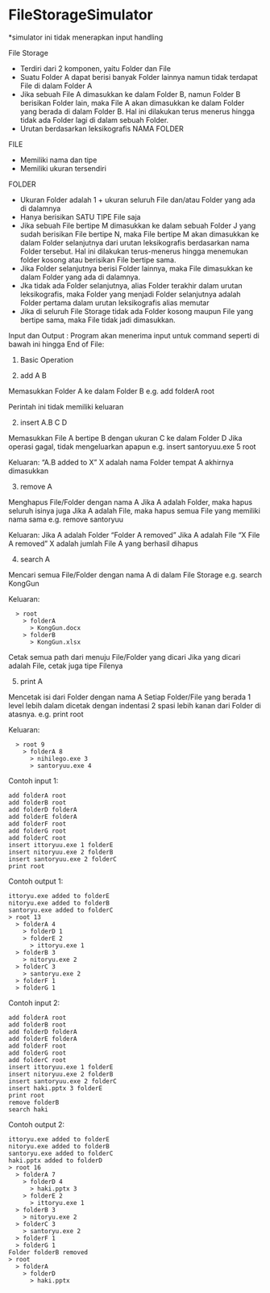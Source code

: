 # FileStorageSimulator

*simulator ini tidak menerapkan input handling

File Storage

- Terdiri dari 2 komponen, yaitu Folder dan File
- Suatu Folder A dapat berisi banyak Folder lainnya namun tidak terdapat File di dalam Folder A
- Jika sebuah File A dimasukkan ke dalam Folder B, namun Folder B berisikan Folder lain, maka File A akan dimasukkan ke dalam Folder yang berada di dalam Folder B. Hal ini dilakukan terus menerus hingga tidak ada Folder lagi di dalam sebuah Folder.
- Urutan berdasarkan leksikografis NAMA FOLDER


FILE

- Memiliki nama dan tipe
- Memiliki ukuran tersendiri


FOLDER

- Ukuran Folder adalah 1 + ukuran seluruh File dan/atau Folder yang ada di dalamnya
- Hanya berisikan SATU TIPE File saja
- Jika sebuah File bertipe M dimasukkan ke dalam sebuah Folder J yang sudah berisikan File bertipe N, maka File bertipe M akan dimasukkan ke dalam Folder selanjutnya dari urutan leksikografis berdasarkan nama Folder tersebut. Hal ini dilakukan terus-menerus hingga menemukan folder kosong atau berisikan File bertipe sama.
- Jika Folder selanjutnya berisi Folder lainnya, maka File dimasukkan ke dalam Folder yang ada di dalamnya.
- Jka tidak ada Folder selanjutnya, alias Folder terakhir dalam urutan leksikografis, maka Folder yang menjadi Folder selanjutnya adalah Folder pertama dalam urutan leksikografis alias memutar
- Jika di seluruh File Storage tidak ada Folder kosong maupun File yang bertipe sama, maka File tidak jadi dimasukkan.




Input dan Output :
Program akan menerima input untuk command seperti di bawah ini hingga End of
File:
1. Basic Operation

  1. add A B
  
  Memasukkan Folder A ke dalam Folder B
  e.g. add folderA root
  
  Perintah ini tidak memiliki keluaran
  
  
  2. insert A.B C D
  
  Memasukkan File A bertipe B dengan ukuran C ke dalam Folder D
  Jika operasi gagal, tidak mengeluarkan apapun
  e.g. insert santoryuu.exe 5 root
  
  Keluaran:
  “A.B added to X”
  X adalah nama Folder tempat A akhirnya dimasukkan
  
  
  3. remove A
  
  Menghapus File/Folder dengan nama A
  Jika A adalah Folder, maka hapus seluruh isinya juga
  Jika A adalah File, maka hapus semua File yang memiliki nama sama
  e.g. remove santoryuu
  
  Keluaran:
  Jika A adalah Folder
  “Folder A removed”
  Jika A adalah File
  “X File A removed”
  X adalah jumlah File A yang berhasil dihapus
  
  
  4. search A
  
  Mencari semua File/Folder dengan nama A di dalam File Storage
  e.g. search KongGun
    
  Keluaran:
  
```
  > root
    > folderA
      > KongGun.docx
    > folderB
      > KongGun.xlsx
```
  
  Cetak semua path dari menuju File/Folder yang dicari
  Jika yang dicari adalah File, cetak juga tipe Filenya
  
  
  5. print A
  
  Mencetak isi dari Folder dengan nama A
  Setiap Folder/File yang berada 1 level lebih dalam dicetak dengan
  indentasi 2 spasi lebih kanan dari Folder di atasnya.
  e.g. print root
  
  Keluaran:
  
```
  > root 9
    > folderA 8
      > nihilego.exe 3
      > santoryuu.exe 4
```
      
Contoh input 1:

```
add folderA root
add folderB root
add folderD folderA
add folderE folderA
add folderF root
add folderG root
add folderC root
insert ittoryuu.exe 1 folderE
insert nitoryuu.exe 2 folderB
insert santoryuu.exe 2 folderC
print root
```

Contoh output 1:

```
ittoryu.exe added to folderE
nitoryu.exe added to folderB
santoryu.exe added to folderC
> root 13
  > folderA 4  
    > folderD 1    
    > folderE 2    
      > ittoryu.exe 1      
  > folderB 3  
    > nitoryu.exe 2    
  > folderC 3  
    > santoryu.exe 2    
  > folderF 1  
  > folderG 1
```
  
Contoh input 2:
 
 ```
add folderA root
add folderB root
add folderD folderA
add folderE folderA
add folderF root
add folderG root
add folderC root
insert ittoryuu.exe 1 folderE
insert nitoryuu.exe 2 folderB
insert santoryuu.exe 2 folderC
insert haki.pptx 3 folderE
print root
remove folderB
search haki
```

Contoh output 2:

```
ittoryu.exe added to folderE
nitoryu.exe added to folderB
santoryu.exe added to folderC
haki.pptx added to folderD
> root 16
  > folderA 7  
    > folderD 4    
      > haki.pptx 3      
    > folderE 2    
      > ittoryu.exe 1      
  > folderB 3  
    > nitoryu.exe 2    
  > folderC 3  
    > santoryu.exe 2    
  > folderF 1  
  > folderG 1  
Folder folderB removed
> root
  > folderA  
    > folderD    
      > haki.pptx
```
